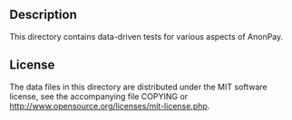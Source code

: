 Description
------------

This directory contains data-driven tests for various aspects of AnonPay.

License
--------

The data files in this directory are distributed under the MIT software
license, see the accompanying file COPYING or
http://www.opensource.org/licenses/mit-license.php.

